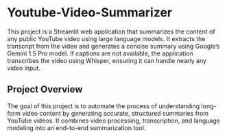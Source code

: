 # Youtube-Video-Summarizer

This project is a Streamlit web application that summarizes the content of any public YouTube video using large language models. It extracts the transcript from the video and generates a concise summary using Google’s Gemini 1.5 Pro model. If captions are not available, the application transcribes the video using Whisper, ensuring it can handle nearly any video input.

## Project Overview

The goal of this project is to automate the process of understanding long-form video content by generating accurate, structured summaries from YouTube videos. It combines video processing, transcription, and language modeling into an end-to-end summarization tool.
